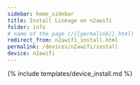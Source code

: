 ```yaml
---
sidebar: home_sidebar
title: Install Lineage on n2awifi
folder: info
# name of the page (/{{permalink}}.html)
redirect_from: n2awifi_install.html
permalink: /devices/n2awifi/install
device: n2awifi
---
```

{% include templates/device_install.md %}